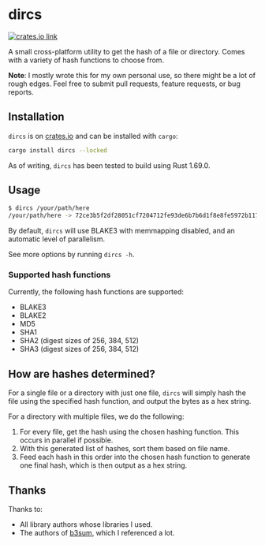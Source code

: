 # dircs

[<img src="https://img.shields.io/crates/v/dircs.svg?style=flat-square" alt="crates.io link">](https://crates.io/crates/dircs)

A small cross-platform utility to get the hash of a file or directory. Comes with a variety of hash functions to choose
from.

**Note**: I mostly wrote this for my own personal use, so there might be a lot of rough edges. Feel free to submit
pull requests, feature requests, or bug reports.

## Installation

`dircs` is on [crates.io](https://crates.io/crates/dircs) and can be installed with `cargo`:

```bash
cargo install dircs --locked
```

As of writing, `dircs` has been tested to build using Rust 1.69.0.

## Usage

```bash
$ dircs /your/path/here
/your/path/here -> 72ce3b5f2df28051cf7204712fe93de6b7b6d1f8e8fe5972b117a248423c290c
```

By default, `dircs` will use BLAKE3 with memmapping disabled, and an automatic level of parallelism.

See more options by running `dircs -h`.

### Supported hash functions

Currently, the following hash functions are supported:

- BLAKE3
- BLAKE2
- MD5
- SHA1
- SHA2 (digest sizes of 256, 384, 512)
- SHA3 (digest sizes of 256, 384, 512)

## How are hashes determined?

For a single file or a directory with just one file, `dircs` will simply hash the file using the specified hash
function, and output the bytes as a hex string.

For a directory with multiple files, we do the following:

1. For every file, get the hash using the chosen hashing function. This occurs in parallel if possible.
2. With this generated list of hashes, sort them based on file name.
3. Feed each hash in this order into the chosen hash function to generate one final hash, which is then output as a hex
   string.

## Thanks

Thanks to:

- All library authors whose libraries I used.
- The authors of [b3sum](https://github.com/BLAKE3-team/BLAKE3/tree/master/b3sum), which I referenced a lot.
